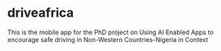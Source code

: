 # driveafrica
This is the mobile app for the PhD project on Using AI Enabled Apps to encourage safe driving in Non-Western Countries-Nigeria in Context
